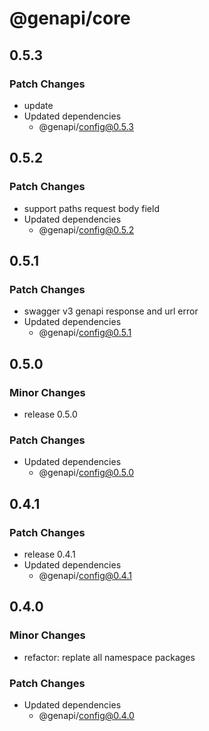 # @genapi/core

## 0.5.3

### Patch Changes

- update
- Updated dependencies
  - @genapi/config@0.5.3

## 0.5.2

### Patch Changes

- support paths request body field
- Updated dependencies
  - @genapi/config@0.5.2

## 0.5.1

### Patch Changes

- swagger v3 genapi response and url error
- Updated dependencies
  - @genapi/config@0.5.1

## 0.5.0

### Minor Changes

- release 0.5.0

### Patch Changes

- Updated dependencies
  - @genapi/config@0.5.0

## 0.4.1

### Patch Changes

- release 0.4.1
- Updated dependencies
  - @genapi/config@0.4.1

## 0.4.0

### Minor Changes

- refactor: replate all namespace packages

### Patch Changes

- Updated dependencies
  - @genapi/config@0.4.0
